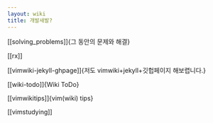 ```yaml
---
layout: wiki
title: 개발새발?
---
```


[[solving_problems]]{그 동안의 문제와 해결}

[[rx]]

[[vimwiki-jekyll-ghpage]]{저도 vimwiki+jekyll+깃헙페이지 해보렵니다.}

[[wiki-todo]]{Wiki ToDo}

[[vimwikitips]]{vim(wiki) tips}

[[vimstudying]]

